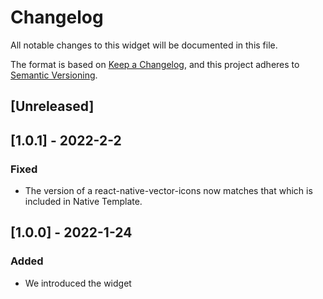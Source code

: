 # Changelog
All notable changes to this widget will be documented in this file.

The format is based on [Keep a Changelog](https://keepachangelog.com/en/1.0.0/), and this project adheres to [Semantic Versioning](https://semver.org/spec/v2.0.0.html).

## [Unreleased]

## [1.0.1] - 2022-2-2

### Fixed
- The version of a react-native-vector-icons now matches that which is included in Native Template.

## [1.0.0] - 2022-1-24

### Added
- We introduced the widget